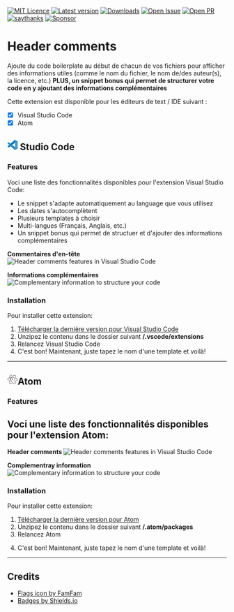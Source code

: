 [![MIT Licence](https://img.shields.io/github/license/ttiki/header-comment)](https://github.com/Ttiki/header-comment/blob/master/LICENSE.md)
[![Latest version](https://img.shields.io/github/v/tag/Ttiki/header-comment)](https://github.com/Ttiki/header-comment/releases)
[![Downloads](https://img.shields.io/github/downloads/Ttiki/header-comment/total)](https://github.com/Ttiki/header-comment/releases)
[![Open Issue](https://img.shields.io/github/issues-raw/Ttiki/header-comment)](https://github.com/Ttiki/header-comment/issues)
[![Open PR](https://img.shields.io/github/issues-pr-raw/Ttiki/header-comment)](https://github.com/Ttiki/header-comment/pulls)
[![saythanks](https://img.shields.io/badge/Say%20Thanks-!-1EAEDB.svg)](https://saythanks.io/to/Ttiki)
[![Sponsor](https://img.shields.io/static/v1?label=Sponsor&message=%E2%9D%A4&logo=GitHub&link=Ttiki)][SPONSOR]

# Header comments

Ajoute du code boilerplate au début de chacun de vos fichiers pour afficher des informations utiles (comme le nom du fichier, le nom de/des auteur(s), la licence, etc.)
**PLUS, un snippet bonus qui permet de structurer votre code en y ajoutant des informations complémentaires**

Cette extension est disponible pour les éditeurs de text / IDE suivant :
- [x] Visual Studio Code
- [x] Atom

## <img src="https://raw.githubusercontent.com/devicons/devicon/master/icons/vscode/vscode-original.svg" width="24px" /> Studio Code

### Features
Voci une liste des fonctionnalités disponibles pour l'extension Visual Studio Code:
- Le snippet s'adapte automatiquement au language que vous utilisez
- Les dates s'autocomplètent
- Plusieurs templates à choisir
- Multi-langues (Français, Anglais, etc.)
- Un snippet bonus qui permet de structuer et d'ajouter des informations complémentaires

**Commentaires d'en-tête**
![Header comments features in Visual Studio Code][FEATURE_VSCODE]


**Informations complémentaires**
![Complementary information to structure your code][FEATURE_VSCODE_BONUS]


### Installation

Pour installer cette extension:
1. [Télécharger la dernière version pour Visual Studio Code][RELEASES]
2. Unzipez le contenu dans le dossier suivant **<user>/.vscode/extensions**
3. Relancez Visual Studio Code
4. C'est bon! Maintenant, juste tapez le nom d'une template et voilà!

---
## <img src="https://raw.githubusercontent.com/devicons/devicon/master/icons/atom/atom-original.svg" width="24px" />Atom

### Features
Voci une liste des fonctionnalités disponibles pour l'extension Atom:
-


**Header comments**
![Header comments features in Visual Studio Code][FEATURE_ATOM]


**Complementray information**
![Complementary information to structure your code][FEATURE_ATOM_BONUS]


### Installation

Pour installer cette extension:
1. [Télécharger la dernière version pour Atom][RELEASES]
2. Unzipez le contenu dans le dossier suivant **<user>/.atom/packages**
3. Relancez Atom
<!--TODO: check this line after finishing the extension for Atom-->
<!--4. Check if enabled by going to : **File/Settings/Packages and search for header-comments-->
4. C'est bon! Maintenant, juste tapez le nom d'une template et voilà!

---

## Credits
- [Flags icon by FamFam](http://www.famfamfam.com)
- [Badges by Shields.io](https://shields.io/)


<!--Linnks variables-->
[FEATURE_VSCODE]: Res/media/gif/feature_vscode.gif
[FEATURE_VSCODE_BONUS]: Res/media/gif/features_ci_vscode.gif
[FEATURE_ATOM]: Res/media/gif/feature_atom.gif
[FEATURE_ATOM_BONUS]: Res/media/gif/features_ci_atom.gif
[RELEASES]: https://github.com/Ttiki/header-comments/releases
[SPONSOR]: https://github.com/sponsors/Ttiki